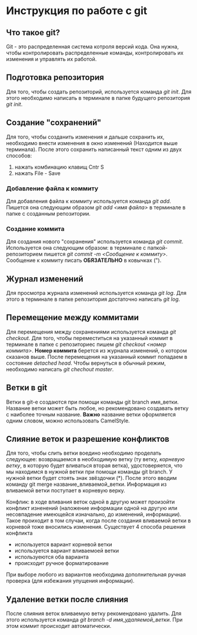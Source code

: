# Инструкция по работе с git

## Что такое git? 

Git - это распределенная система котроля версий кода. Она нужна, чтобы контролировать распределенные команды, контролировать их изменения и управлять их работой. 

## Подготовка репозитория

Для того, чтобы создать репозиторий, используется команда *git init*. Для этого необходимо написать в терминале в папке будущего репозитория *git init*.

## Создание "сохранений"

Для того, чтобы созданить изменения и дальше сохранить их, необходимо внести изменения в окно изменений (Находится выше терминала). После этого сохранить написанный текст одним из двух способов:
1. нажать комбинацию клавищ Cntr S
2. нажать File - Save 

### Добавление файла к коммиту

Для добавления файла к коммиту используется команда *git add*. Пишется она следующим образом *git add <имя файла>* в терминале в папке с созданным репозитории.

### Создание коммита

Для создания нового "сохранения" используется команда *git commit*. Используется она следующим образом: в терминале с папкой-репозиторием пишется *git commit -m <Сообщение к коммиту>*. Сообщение к коммиту писать **ОБЯЗАТЕЛЬНО** в ковычках (").

## Журнал изменений

Для просмотра журнала изменений используется команда *git log*. Для этого в терминале в папке репозитория достаточно написать *git log*.

## Перемещение между коммитами 

Для перемещения между сохранениями используется команда *git checkout*. Для того, чтобы переместиться на указанный коммит в терминале в папке с репозиториес пишем *git checkout <номер коммита>*. **Номер коммита** берется из журнала изменений, о котором сказанов выше. После перемещения на указанный коммит попадаем в состояние *detached head*. Чтобы вернуться в обычный режим, необходимо написать *git chechout master*.

## Ветки в git

Ветки в git-е создаются при помощи команды git branch имя_ветки. Название ветки может быть любое, но рекомендовано создавать ветку с наиболее точным название. **Важно** название ветки оформляется одним словом, можно использовать CamelStyle.

## Слияние веток и разрешение конфликтов

Для того, чтобы слить ветки воедино необходимо проделать следующее: возвращаемся в необходимую ветку (ту ветку, *корневую ветку*, в которую будет вливаться вторая ветка), удостоверяется, что мы находимся в нужной ветки при помощи команды git branch. У нужной ветки будет стоять знак звёздочки (*). После этого вводим команду git merge название_вливаемой_ветки. Информация из вливаемой ветки поступает в корневую верку. 

Конфлик: в ходе вливания веток одной в другую может произойти конфликт изненений (наложение информации одной на другую или несовпадение имеющейся изначально, до изменений, информации). Такое проиходит в том случаи, когда после создания вливаемой ветки в корневой тоже вносились изменения. 
Существует 4 способа решения конфликта
* используется вариант корневой ветки
* используется вариант вливаемоей ветки
* используеются оба варианта
* происходит ручное форматирование

При выборе любого из вариантов необходима дополнительная ручная проверка (для избежания упущения информации).

## Удаление ветки после слияния

После слияния веток вливаемую ветку рекомендовано удалить. Для этого используется команда *git branch -d имя_удаляемой_ветки*. При этом коммит происходит автоматически. 

